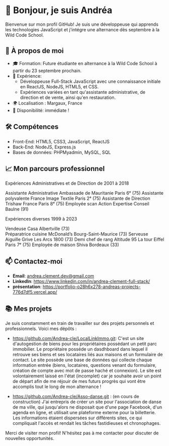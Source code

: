 # 👋 Bonjour, je suis Andréa

Bienvenue sur mon profil GitHub! Je suis une développeuse qui apprends les technologies JavaScript et j'intégre une alternance dès septembre à la Wild Code School.

## 🚀 À propos de moi

- 🎓 Formation: Future étudiante en alternance à la Wild Code School à partir du 23 septembre prochain.
- 💼 Expérience:
  - Développeuse Full-Stack JavaScript avec une connaissance initiale en ReactJS, NodeJS, HTML5, et CSS.
  - Expériences variées en tant qu'assistante administrative, de direction et de vente, ainsi qu'en restauration.
- 🌍 Localisation : Margaux, France
- 📅 Disponibilité: immédiate !

## 🛠️ Compétences

- Front-End: HTML5, CSS3, JavaScript, ReactJS
- Back-End: NodeJS, Express.js
- Bases de données: PHPMyadmin, MySQL, SQL

## 📈 Mon parcours professionnel
Expériences Administratives et de Direction de 2001 à 2018

Assistante Administrative       Ambassade de Mauritanie            Paris 6ᵉ (75)
Assistante polyvalente          France Image Textile               Paris 2ᵉ (75)
Assistante de Direction         Trishaw France                     Paris 8ᵉ (75)
Employée scan                   Action Expertise Conseil           Baulne (91)

Expériences diverses 1999 à 2023

Vendeuse                        Casa                       Albertville (73)                           
Préparatrice cuisine            McDonald’s                 Bourg-Saint-Maurice (73)
Serveuse                        Aiguille Grive             Les Arcs 1800 (73) 
Demi chef de rang               Altitude 95                La tour Eiffel Paris 7ᵉ (75) 
Employée de maison              Shiva                      Bordeaux (33)

## 📫 Contactez-moi

- **Email**: [andrea.clement.dev@gmail.com](mailto:andrea.clement.dev@gmail.com])
- **LinkedIn**: https://www.linkedin.com/in/andrea-clement-full-stack/
- **présentation**: https://portfolio-o28h6x278-andreas-projects-776d7df5.vercel.app/

## 📚 Mes projets

Je suis constamment en train de travailler sur des projets personnels et professionnels. Voici mes dépôts :

- https://github.com/Andrea-cle/LocalLinkImmo.git: C'est un site d'autogestion de biens pour les propriétaires possédant un petit parc immobilier. Le propriétaire posséde un dasdhboard dans
    lequel il retrouve ses biens et ses locataires liés aux maisons et un formulaire de contact. Le site possède une base de données qui collecte chaque information entrée (biens, locataires,
    questions venant du formulaire, création de compte avec mot de passe haché et connexion).
    Le site est volontairement laissé en l'état (incomplet) car je souhaite avoir un point de départ afin de me réjouir de mes futurs progrès qui vont être accomplis tout le long de mon alternance !

 - https://github.com/Andrea-cle/Asso-danse.git : (en cours de construction) J'ai entrepris de créer un site pour l'association de danse de ma ville, qui jusqu'alors ne disposait que d'une page Facebook, d'un agenda en 
   ligne, et utilisait une plateforme externe pour la billetterie. Les informations étaient dispersées sur différents sites, ce qui compliquait l'accès et rendait les tâches fastidieuses et chronophages.


Merci de visiter mon profil! N'hésitez pas à me contacter pour discuter de nouvelles opportunités.
